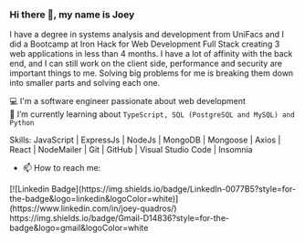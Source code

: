 ### Hi there 👋, my name is Joey
I have a degree in systems analysis and development from UniFacs and I did a Bootcamp at Iron Hack for Web Development Full Stack creating 3 web applications in less than 4 months. I have a lot of affinity with the back end, and I can still work on the client side, performance and security are important things to me. Solving big problems for me is breaking them down into smaller parts and solving each one.

💻 I'm a software engineer passionate about web development\
🌱 I’m currently learning about `TypeScript, SQL (PostgreSQL and MySQL) and Python`

Skills: JavaScript | ExpressJs | NodeJs | MongoDB | Mongoose | Axios | React | NodeMailer | Git | GitHub | Visual Studio Code | Insomnia


- 📫 How to reach me:

<div>
[![Linkedin Badge](https://img.shields.io/badge/LinkedIn-0077B5?style=for-the-badge&logo=linkedin&logoColor=white)](https://www.linkedin.com/in/joey-quadros/)
https://img.shields.io/badge/Gmail-D14836?style=for-the-badge&logo=gmail&logoColor=white
</div>
